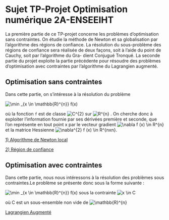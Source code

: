 # Sujet TP-Projet Optimisation numérique 2A-ENSEEIHT

La première partie de ce TP-projet concerne les problèmes d’optimisation sans
contraintes. On étudie la méthode de Newton et sa globalisation par l’algorithme des
régions de confiance. La résolution du sous-problème des régions de confiance sera
réalisée de deux façons, soit à l’aide du point de Cauchy, soit par l’algorithme du Gra-
dient Conjugué Tronqué.
La seconde partie du projet exploite la partie précédente pour résoudre des problèmes
d’optimisation avec contraintes par l’algorithme du Lagrangien augmenté.

## Optimisation sans contraintes

Dans cette partie, on s’intéresse à la résolution du problème

![\min _{x \in \mathbb{R}^{n}} f(x) ](https://render.githubusercontent.com/render/math?math=%5Cmin%20_%7Bx%20%5Cin%20%5Cmathbb%7BR%7D%5E%7Bm%7D%7D%20f(x)%20)

où la fonction ``f`` est de classe ![C^{2}](https://render.githubusercontent.com/render/math?math=C%5E%7B2%7D) sur ![R^{n}](https://render.githubusercontent.com/render/math?math=R%5E%7Bn%7D) . On cherche donc à exploiter l’information fournie
par ses dérivées première et seconde, que l’on représente en tout point x par le vecteur
gradient ![\nabla f (x) \in R^{n}](https://render.githubusercontent.com/render/math?math=%5Cnabla%20f%20(x)%20%5Cin%20R%5E%7Bn%7D) et la matrice Hessienne ![\nabla^{2} f (x) \in R^{nxn}](https://render.githubusercontent.com/render/math?math=%5Cnabla%5E%7B2%7D%20f%20(x)%20%5Cin%20R%5E%7Bnxn%7D).

[1) Algorithme de Newton local](Algorithme_de_newton.md)

[2) Région de confiance](Regions_de_confiance.md)



## Optimisation avec contraintes

Dans cette partie, nous nous intéressons à la résolution des problèmes sous contraintes.Le problème se présente donc sous la forme suivante :


![\min _{x \in \mathbb{R}^{n}} f(x)](https://render.githubusercontent.com/render/math?math=%5Cmin%20_%7Bx%20%5Cin%20%5Cmathbb%7BR%7D%5E%7Bn%7D%7D%20f(x)) sous la contrainte ![x \in C](https://render.githubusercontent.com/render/math?math=x%20%5Cin%20C)

où C est un sous-ensemble non vide de ![\mathbb{R}^{n}](https://render.githubusercontent.com/render/math?math=%5Cmathbb%7BR%7D%5E%7Bn%7D)

[Lagrangien Augmenté](Lagrangien_augmente.md)
